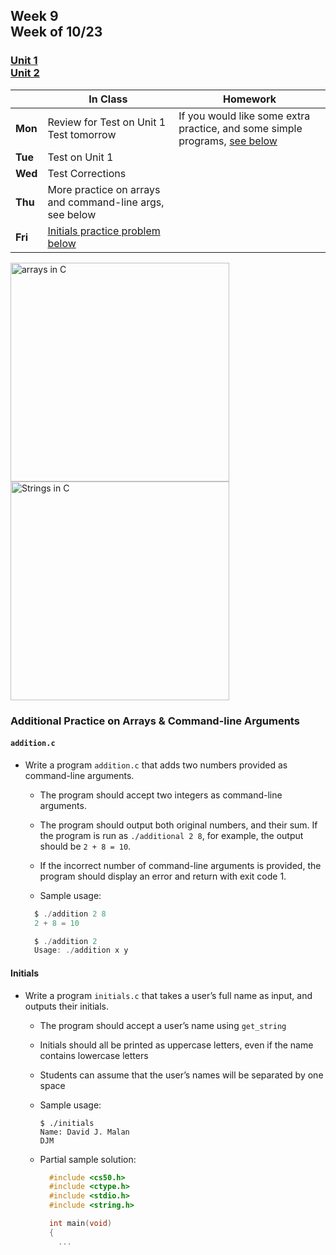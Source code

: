 ## Week 9 <br>Week of 10/23

### [Unit 1](/apcsp/curriculum/1)<br>[Unit 2](/apcsp/curriculum/2)

  |       |In Class               |Homework   |
  |-------|---------              |---------  |
  |**Mon**|Review for Test on Unit 1<br>Test tomorrow |If you would like some extra practice, and some simple programs, [see below](https://candib80.github.io/apcsp/weeks/week9/#additional-practice-on-arrays--command-line-arguments) |
  |**Tue**|Test on Unit 1 | |
  |**Wed**|Test Corrections | |
  |**Thu**|More practice on arrays and command-line args, see below | |
  |**Fri**|[Initials practice problem below](https://candib80.github.io/apcsp/weeks/week9/#initials) | |


<meta http-equiv="refresh" content="300"/>

<img src="https://media.geeksforgeeks.org/wp-content/cdn-uploads/Array-Declaration-In-C.png" alt="arrays in C" height="350">
<img src="https://media.geeksforgeeks.org/wp-content/cdn-uploads/20201209135923/String-in-C.png" alt="Strings in C" height="350">


### Additional Practice on Arrays & Command-line Arguments

#### `addition.c`

- Write a program `addition.c` that adds two numbers provided as command-line arguments.
  - The program should accept two integers as command-line arguments.
  - The program should output both original numbers, and their sum. If the program is run as `./additional 2 8`, for example, the output should be `2 + 8 = 10`.
  - If the incorrect number of command-line arguments is provided, the program should display an error and return with exit code 1.
  
  - Sample usage: 

  ```c
    $ ./addition 2 8
    2 + 8 = 10
  ```

  ```c
    $ ./addition 2
    Usage: ./addition x y
  ```

#### Initials

- Write a program `initials.c` that takes a user’s full name as input, and outputs their initials.
  - The program should accept a user’s name using `get_string`
  - Initials should all be printed as uppercase letters, even if the name contains lowercase letters
  - Students can assume that the user’s names will be separated by one space
  - Sample usage:
      ```
      $ ./initials
      Name: David J. Malan
      DJM
      ```

  - Partial sample solution:
    ```c
      #include <cs50.h>
      #include <ctype.h>
      #include <stdio.h>
      #include <string.h>

      int main(void)
      {
        ...
    ```